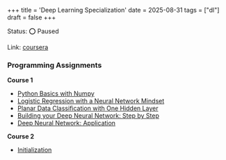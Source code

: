 +++
title = 'Deep Learning Specialization'
date = 2025-08-31
tags = ["dl"]
draft = false
+++

Status: ⭕ Paused

Link: [coursera](https://www.coursera.org/learn/neural-networks-deep-learning/home/welcome)

### Programming Assignments

**Course 1**
- [Python Basics with Numpy](/dl-andrew/C1/W2A1/Python_Basics_with_Numpy.html)
- [Logistic Regression with a Neural Network Mindset](/dl-andrew/C1/W2A2/Logistic_Regression_with_a_Neural_Network_mindset.html)
- [Planar Data Classification with One Hidden Layer](/dl-andrew/C1/W3A1/Planar_data_classification_with_one_hidden_layer.html)
- [Building your Deep Neural Network: Step by Step](/dl-andrew/C1/W4A1/Building_your_Deep_Neural_Network_Step_by_Step.html)
- [Deep Neural Network: Application](/dl-andrew/C1/W4A2/Deep_Neural_Network_Application.html)

**Course 2**
- [Initialization](/dl-andrew/C2/W1A1/Initialization.html)